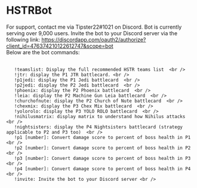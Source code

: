 # HSTRBot

For support, contact me via Tipster22#1021 on Discord. Bot is currently serving over 9,000 users. Invite the bot to your Discord server via the following link: https://discordapp.com/oauth2/authorize?client_id=476374210122612747&scope=bot  <br /> Below are the bot commands: <br /> <br />

       !teamslist: Display the full recommended HSTR teams list  <br />
       !jtr: display the P1 JTR battlecard. <br /> 
       !p1jedi: display the P1 Jedi battlecard  <br /> 
       !p2jedi: display the P2 Jedi battlecard  <br /> 
       !phoenix: display the P2 Phoenix battlecard  <br /> 
       !leia: display the P2 Machine Gun Leia battlecard  <br /> 
       !churchofnute: display the P2 Church of Nute battlecard  <br /> 
       !chexmix: display the P3 Chex Mix battlecard  <br /> 
       !yolorolo: display the P3 YOLO ROLO battlecard  <br /> 
       !nihilusmatrix: display matrix to understand how Nihilus attacks  <br /> 
       !nightsisters: display the P4 Nightsisters battlecard (strategy applicable to P2 and P3 too)  <br /> 
       !p1 [number]: Convert damage score to percent of boss health in P1  <br /> 
       !p2 [number]: Convert damage score to percent of boss health in P2  <br /> 
       !p3 [number]: Convert damage score to percent of boss health in P3  <br /> 
       !p4 [number]: Convert damage score to percent of boss health in P4  <br /> 
       !invite: Invite the bot to your Discord server <br /> 
